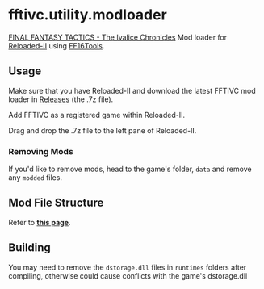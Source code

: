 # fftivc.utility.modloader

[FINAL FANTASY TACTICS - The Ivalice Chronicles](https://store.steampowered.com/app/1004640/) Mod loader for [Reloaded-II](https://github.com/Reloaded-Project/Reloaded-II) using [FF16Tools](https://github.com/Nenkai/FF16Tools).

## Usage

Make sure that you have Reloaded-II and download the latest FFTIVC mod loader in [Releases](https://github.com/Nenkai/fftivc.utility.modloader/releases) (the .7z file).

Add FFTIVC as a registered game within Reloaded-II.

Drag and drop the .7z file to the left pane of Reloaded-II.

### Removing Mods

If you'd like to remove mods, head to the game's folder, `data` and remove any `modded` files.

## Mod File Structure

Refer to [**this page**](https://nenkai.github.io/ffxvi-modding/modding/creating_mods_fft/).

## Building

You may need to remove the `dstorage.dll` files in `runtimes` folders after compiling, otherwise could cause conflicts with the game's dstorage.dll
